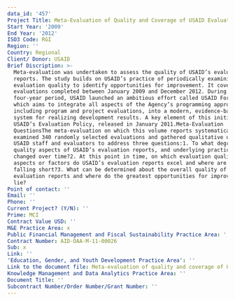 ```yaml
---
data_id: '457'
Project Title: Meta-Evaluation of Quality and Coverage of USAID Evaluations
Start Year: '2009'
End Year: '2012'
ISO3 Code: RGI
Region: ''
Country: Regional
Client/ Donor: USAID
Brief Discription: >-
  Meta-evaluation was undertaken to assess the quality of USAID’s evaluation
  reports. The study builds on USAID’s practice of periodically examining
  evaluation quality to identify opportunities for improvement. It covers USAID
  evaluations completed between January 2009 and December 2012. During this
  four-year period, USAID launched an ambitious effort called USAID Forward,
  which aims to integrate all aspects of the Agency’s programming approach,
  including program and project evaluations, into a modern, evidence-based
  system for realizing development results. A key element of this initiative is
  USAID’s Evaluation Policy, released in January 2011.Meta-Evaluation
  QuestionsThe meta-evaluation on which this volume reports systematically
  examined 340 randomly selected evaluations and gathered qualitative data from
  USAID staff and evaluators to address three questions:1. To what degree have
  quality aspects of USAID’s evaluation reports, and underlying practices,
  changed over time?2. At this point in time, on which evaluation quality
  aspects or factors do USAID’s evaluation reports excel and where are they
  falling short?3. What can be determined about the overall quality of USAID
  evaluation reports and where do the greatest opportunities for improvement
  lie?
Point of contact: ''
Email: ''
Phone: ''
Current Project? (Y/N): ''
Prime: MCI
Contract Value USD: ''
M&E Practice Area: x
Public Financial Management and Fiscal Sustainability Practice Area: ''
Contract Number: AID-OAA-M-11-00026
Sub: x
Link: ''
'Education, Gender, and Youth Development Practice Area': ''
Link to the document file: Meta-evaluation of quality and coverage of USAID evaluations 2009-2012
Knowledge Management and Data Analytics Practice Area: ''
Document Title: ''
Subcontract Number/Order Number/Grant Number: ''
---
```

